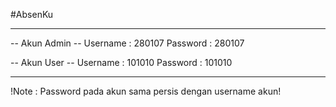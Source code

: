 #AbsenKu

-------------------------------------------------------------

-- Akun Admin --
Username : 280107
Password : 280107

-- Akun User --
Username : 101010
Password : 101010

-------------------------------------------------------------

!Note : Password pada akun sama persis dengan username akun!
